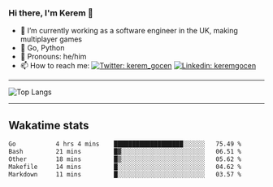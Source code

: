 ### Hi there, I'm Kerem 👋

- 🔭 I’m currently working as a software engineer in the UK, making multiplayer games
- :seedling: Go, Python
- :man: Pronouns: he/him
- 📫 How to reach me: [![Twitter: kerem_gocen](https://img.shields.io/twitter/follow/kerem_gocen?style=social)](https://twitter.com/kerem_gocen)
[![Linkedin: keremgocen](https://img.shields.io/badge/kerem-linkedin-blue?style=flat-square&logo=Linkedin&logoColor=white&link=https://www.linkedin.com/in/keremgocen/)](https://www.linkedin.com/in/keremgocen/)
<!--
**keremgocen/keremgocen** is a ✨ _special_ ✨ repository because its `README.md` (this file) appears on your GitHub profile.

Here are some ideas to get you started:

- 🔭 I’m currently working on ...
- 🌱 I’m currently learning ...
- 👯 I’m looking to collaborate on ...
- 🤔 I’m looking for help with ...
- 💬 Ask me about ...
- 📫 How to reach me: ...
- 😄 Pronouns: ...
- ⚡ Fun fact: ...
-->

---

![Top Langs](https://github-readme-stats.vercel.app/api/top-langs/?username=keremgocen&layout=compact)

---

## Wakatime stats

<!--START_SECTION:waka-->

```txt
Go           4 hrs 4 mins    ███████████████████░░░░░░   75.49 %
Bash         21 mins         █▓░░░░░░░░░░░░░░░░░░░░░░░   06.51 %
Other        18 mins         █▒░░░░░░░░░░░░░░░░░░░░░░░   05.62 %
Makefile     14 mins         █░░░░░░░░░░░░░░░░░░░░░░░░   04.62 %
Markdown     11 mins         █░░░░░░░░░░░░░░░░░░░░░░░░   03.57 %
```

<!--END_SECTION:waka-->
